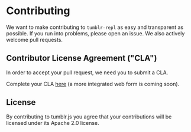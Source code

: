 # Contributing

We want to make contributing to `tumblr-repl` as easy and transparent as possible. If you run into problems, please open an issue. We also actively welcome pull requests.

## Contributor License Agreement ("CLA")

In order to accept your pull request, we need you to submit a CLA.

Complete your CLA [here](http://static.tumblr.com/zyubucd/GaTngbrpr/tumblr_corporate_contributor_license_agreement_v1__10-7-14.pdf) (a more integrated web form is coming soon).

## License

By contributing to tumblr.js you agree that your contributions will be licensed under its Apache 2.0 license.

